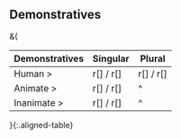 ## Demonstratives

&{

| Demonstratives | Singular | Plural |
|----------------|----------|--------|
| Human >| r[<this-h>] / r[<that-h>] | r[<these>] / r[<those>] |
| Animate >| r[<this-a>] / r[<that-a>] |^                    |
| Inanimate >| r[<this-i>] / r[<that-i>] |^                  |

}{:.aligned-table}
